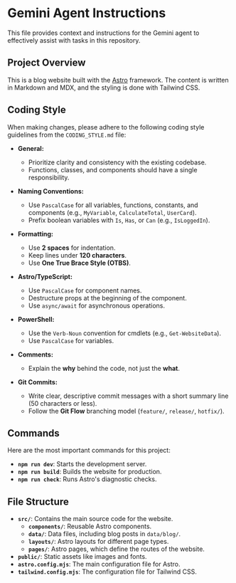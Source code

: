 # Gemini Agent Instructions

This file provides context and instructions for the Gemini agent to effectively assist with tasks in this repository.

## Project Overview

This is a blog website built with the [Astro](https://astro.build/) framework. The content is written in Markdown and MDX, and the styling is done with Tailwind CSS.

## Coding Style

When making changes, please adhere to the following coding style guidelines from the `CODING_STYLE.md` file:

- **General:**
  - Prioritize clarity and consistency with the existing codebase.
  - Functions, classes, and components should have a single responsibility.

- **Naming Conventions:**
  - Use `PascalCase` for all variables, functions, constants, and components (e.g., `MyVariable`, `CalculateTotal`, `UserCard`).
  - Prefix boolean variables with `Is`, `Has`, or `Can` (e.g., `IsLoggedIn`).

- **Formatting:**
  - Use **2 spaces** for indentation.
  - Keep lines under **120 characters**.
  - Use **One True Brace Style (OTBS)**.

- **Astro/TypeScript:**
  - Use `PascalCase` for component names.
  - Destructure props at the beginning of the component.
  - Use `async/await` for asynchronous operations.

- **PowerShell:**
  - Use the `Verb-Noun` convention for cmdlets (e.g., `Get-WebsiteData`).
  - Use `PascalCase` for variables.

- **Comments:**
  - Explain the **why** behind the code, not just the **what**.

- **Git Commits:**
  - Write clear, descriptive commit messages with a short summary line (50 characters or less).
  - Follow the **Git Flow** branching model (`feature/`, `release/`, `hotfix/`).

## Commands

Here are the most important commands for this project:

- **`npm run dev`**: Starts the development server.
- **`npm run build`**: Builds the website for production.
- **`npm run check`**: Runs Astro's diagnostic checks.

## File Structure

- **`src/`**: Contains the main source code for the website.
  - **`components/`**: Reusable Astro components.
  - **`data/`**: Data files, including blog posts in `data/blog/`.
  - **`layouts/`**: Astro layouts for different page types.
  - **`pages/`**: Astro pages, which define the routes of the website.
- **`public/`**: Static assets like images and fonts.
- **`astro.config.mjs`**: The main configuration file for Astro.
- **`tailwind.config.mjs`**: The configuration file for Tailwind CSS.